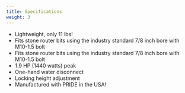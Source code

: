 ```yaml
---
title: Specifications
weight: 3
---
```


* Lightweight, only 11 lbs!
* Fits stone router bits using the industry standard 7/8 inch bore with M10-1.5 bolt
* Fits stone router bits using the industry standard 7/8 inch bore with M10-1.5 bolt
* 1.9 HP (1440 watts) peak
* One-hand water disconnect
* Locking height adjustment
* Manufactured with PRIDE in the USA!